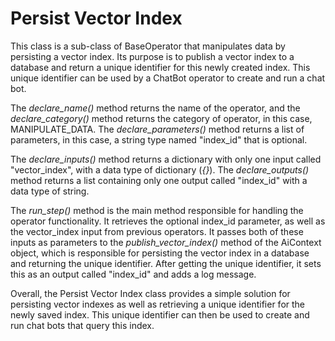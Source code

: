 # **Persist Vector Index**

This class is a sub-class of BaseOperator that manipulates data by persisting a vector index. Its purpose is to publish a vector index to a database and return a unique identifier for this newly created index. This unique identifier can be used by a ChatBot operator to create and run a chat bot. 

The *declare_name()* method returns the name of the operator, and the *declare_category()* method returns the category of operator, in this case, MANIPULATE_DATA. The *declare_parameters()* method returns a list of parameters, in this case, a string type named "index_id" that is optional. 

The *declare_inputs()* method returns a dictionary with only one input called "vector_index", with a data type of dictionary (*{}*). The *declare_outputs()* method returns a list containing only one output called "index_id" with a data type of string.

The *run_step()* method is the main method responsible for handling the operator functionality. It retrieves the optional index_id parameter, as well as the vector_index input from previous operators. It passes both of these inputs as parameters to the *publish_vector_index()* method of the AiContext object, which is responsible for persisting the vector index in a database and returning the unique identifier. After getting the unique identifier, it sets this as an output called "index_id" and adds a log message.

Overall, the Persist Vector Index class provides a simple solution for persisting vector indexes as well as retrieving a unique identifier for the newly saved index. This unique identifier can then be used to create and run chat bots that query this index.